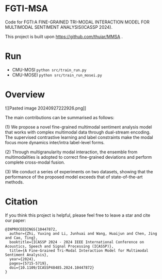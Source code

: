 # FGTI-MSA
Code for FGTI:A FINE-GRAINED TRI-MODAL INTERACTION MODEL FOR MULTIMODAL SENTIMENT ANALYSIS(ICASSP 2024).

This project is built upon https://github.com/thuiar/MMSA .
# Run
- CMU-MOSI
`python src/train_run.py`
- CMU-MOSEI
`python src/train_run_mosei.py`
# Overview
![[Pasted image 20240927222926.png]]

The main contributions can be summarised as follows: 

(1) We propose a novel fine-grained multimodal sentiment analysis model that works with complex multimodal data through dual-stream encoding. The supervised contrastive learning and label constraints make the modal focus more dynamics inter/intra label-level forms.

(2) Through multigranularity modal interaction, the ensemble from multimodalities is adopted to correct fine-grained deviations and perform complete cross-modal fusion. 

(3) We conduct a series of experiments on two datasets, showing that the performance of the proposed model exceeds that of state-of-the-art methods.

# Citation
If you think this project is helpful, please feel free to leave a star and cite our paper:
```
@INPROCEEDINGS{10447872,
  author={Zhi, Yuxing and Li, Junhuai and Wang, Huaijun and Chen, Jing and Cao, Ting},
  booktitle={ICASSP 2024 - 2024 IEEE International Conference on Acoustics, Speech and Signal Processing (ICASSP)}, 
  title={A Fine-Grained Tri-Modal Interaction Model for Multimodal Sentiment Analysis}, 
  year={2024},
  pages={5715-5719},
  doi={10.1109/ICASSP48485.2024.10447872}
}
```
